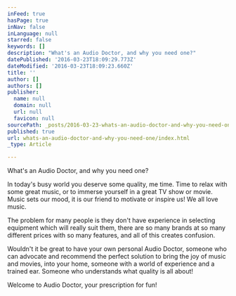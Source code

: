 ```yaml
---
inFeed: true
hasPage: true
inNav: false
inLanguage: null
starred: false
keywords: []
description: "What's an Audio Doctor, and why you need one?"
datePublished: '2016-03-23T18:09:29.773Z'
dateModified: '2016-03-23T18:09:23.660Z'
title: ''
author: []
authors: []
publisher:
  name: null
  domain: null
  url: null
  favicon: null
sourcePath: _posts/2016-03-23-whats-an-audio-doctor-and-why-you-need-one.md
published: true
url: whats-an-audio-doctor-and-why-you-need-one/index.html
_type: Article

---
```

What's an Audio Doctor, and why you need one?

In today's busy world you deserve some quality, me time. Time to relax with some great music, or to immerse yourself in a great TV show or movie.  Music sets our mood, it is our friend to motivate or inspire us! We all love music. 

The problem for many people is they don't have experience in selecting equipment  which will really suit them, there are so many brands at so many different prices with so many features, and all of this creates confusion.

Wouldn't it be great to have your own personal  Audio Doctor, someone who can advocate and recommend the perfect solution to bring the joy of music and movies, into your home, someone with a world of experience and a trained ear. Someone who understands what quality is all about!

Welcome to Audio Doctor, your prescription for fun!